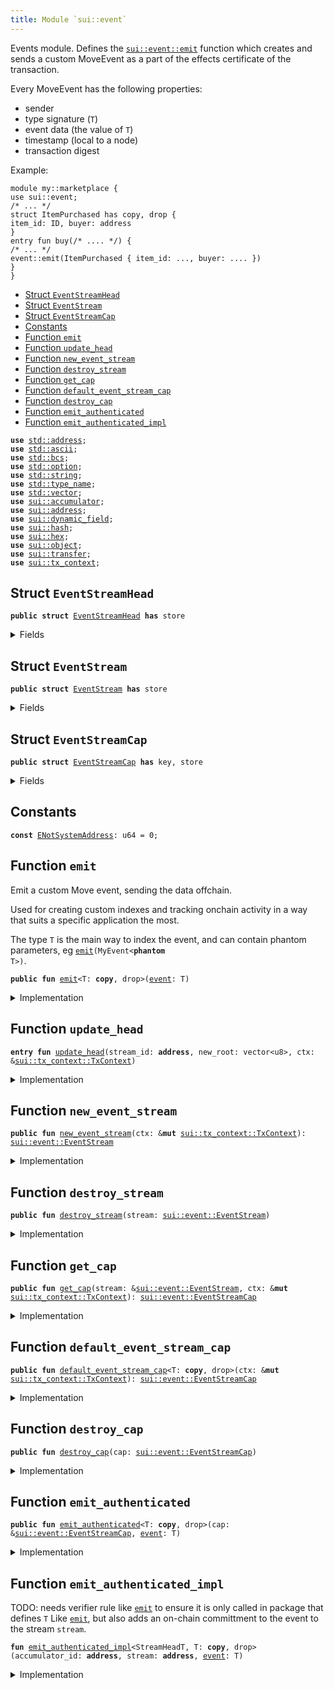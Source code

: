 ```yaml
---
title: Module `sui::event`
---
```


Events module. Defines the <code><a href="../sui/event.md#sui_event_emit">sui::event::emit</a></code> function which
creates and sends a custom MoveEvent as a part of the effects
certificate of the transaction.

Every MoveEvent has the following properties:
- sender
- type signature (<code>T</code>)
- event data (the value of <code>T</code>)
- timestamp (local to a node)
- transaction digest

Example:
```
module my::marketplace {
use sui::event;
/* ... */
struct ItemPurchased has copy, drop {
item_id: ID, buyer: address
}
entry fun buy(/* .... */) {
/* ... */
event::emit(ItemPurchased { item_id: ..., buyer: .... })
}
}
```


-  [Struct `EventStreamHead`](#sui_event_EventStreamHead)
-  [Struct `EventStream`](#sui_event_EventStream)
-  [Struct `EventStreamCap`](#sui_event_EventStreamCap)
-  [Constants](#@Constants_0)
-  [Function `emit`](#sui_event_emit)
-  [Function `update_head`](#sui_event_update_head)
-  [Function `new_event_stream`](#sui_event_new_event_stream)
-  [Function `destroy_stream`](#sui_event_destroy_stream)
-  [Function `get_cap`](#sui_event_get_cap)
-  [Function `default_event_stream_cap`](#sui_event_default_event_stream_cap)
-  [Function `destroy_cap`](#sui_event_destroy_cap)
-  [Function `emit_authenticated`](#sui_event_emit_authenticated)
-  [Function `emit_authenticated_impl`](#sui_event_emit_authenticated_impl)


<pre><code><b>use</b> <a href="../std/address.md#std_address">std::address</a>;
<b>use</b> <a href="../std/ascii.md#std_ascii">std::ascii</a>;
<b>use</b> <a href="../std/bcs.md#std_bcs">std::bcs</a>;
<b>use</b> <a href="../std/option.md#std_option">std::option</a>;
<b>use</b> <a href="../std/string.md#std_string">std::string</a>;
<b>use</b> <a href="../std/type_name.md#std_type_name">std::type_name</a>;
<b>use</b> <a href="../std/vector.md#std_vector">std::vector</a>;
<b>use</b> <a href="../sui/accumulator.md#sui_accumulator">sui::accumulator</a>;
<b>use</b> <a href="../sui/address.md#sui_address">sui::address</a>;
<b>use</b> <a href="../sui/dynamic_field.md#sui_dynamic_field">sui::dynamic_field</a>;
<b>use</b> <a href="../sui/hash.md#sui_hash">sui::hash</a>;
<b>use</b> <a href="../sui/hex.md#sui_hex">sui::hex</a>;
<b>use</b> <a href="../sui/object.md#sui_object">sui::object</a>;
<b>use</b> <a href="../sui/transfer.md#sui_transfer">sui::transfer</a>;
<b>use</b> <a href="../sui/tx_context.md#sui_tx_context">sui::tx_context</a>;
</code></pre>



<a name="sui_event_EventStreamHead"></a>

## Struct `EventStreamHead`



<pre><code><b>public</b> <b>struct</b> <a href="../sui/event.md#sui_event_EventStreamHead">EventStreamHead</a> <b>has</b> store
</code></pre>



<details>
<summary>Fields</summary>


<dl>
<dt>
<code>root: vector&lt;u8&gt;</code>
</dt>
<dd>
 Merkle root for all events in the current checkpoint.
</dd>
<dt>
<code>prev: vector&lt;u8&gt;</code>
</dt>
<dd>
 Hash of the previous version of the head object.
</dd>
</dl>


</details>

<a name="sui_event_EventStream"></a>

## Struct `EventStream`



<pre><code><b>public</b> <b>struct</b> <a href="../sui/event.md#sui_event_EventStream">EventStream</a> <b>has</b> store
</code></pre>



<details>
<summary>Fields</summary>


<dl>
<dt>
<code>name: <a href="../sui/object.md#sui_object_UID">sui::object::UID</a></code>
</dt>
<dd>
</dd>
</dl>


</details>

<a name="sui_event_EventStreamCap"></a>

## Struct `EventStreamCap`



<pre><code><b>public</b> <b>struct</b> <a href="../sui/event.md#sui_event_EventStreamCap">EventStreamCap</a> <b>has</b> key, store
</code></pre>



<details>
<summary>Fields</summary>


<dl>
<dt>
<code>id: <a href="../sui/object.md#sui_object_UID">sui::object::UID</a></code>
</dt>
<dd>
</dd>
<dt>
<code>stream_id: <b>address</b></code>
</dt>
<dd>
</dd>
</dl>


</details>

<a name="@Constants_0"></a>

## Constants


<a name="sui_event_ENotSystemAddress"></a>



<pre><code><b>const</b> <a href="../sui/event.md#sui_event_ENotSystemAddress">ENotSystemAddress</a>: u64 = 0;
</code></pre>



<a name="sui_event_emit"></a>

## Function `emit`

Emit a custom Move event, sending the data offchain.

Used for creating custom indexes and tracking onchain
activity in a way that suits a specific application the most.

The type <code>T</code> is the main way to index the event, and can contain
phantom parameters, eg <code><a href="../sui/event.md#sui_event_emit">emit</a>(MyEvent&lt;<b>phantom</b> T&gt;)</code>.


<pre><code><b>public</b> <b>fun</b> <a href="../sui/event.md#sui_event_emit">emit</a>&lt;T: <b>copy</b>, drop&gt;(<a href="../sui/event.md#sui_event">event</a>: T)
</code></pre>



<details>
<summary>Implementation</summary>


<pre><code><b>public</b> <b>native</b> <b>fun</b> <a href="../sui/event.md#sui_event_emit">emit</a>&lt;T: <b>copy</b> + drop&gt;(<a href="../sui/event.md#sui_event">event</a>: T);
</code></pre>



</details>

<a name="sui_event_update_head"></a>

## Function `update_head`



<pre><code><b>entry</b> <b>fun</b> <a href="../sui/event.md#sui_event_update_head">update_head</a>(stream_id: <b>address</b>, new_root: vector&lt;u8&gt;, ctx: &<a href="../sui/tx_context.md#sui_tx_context_TxContext">sui::tx_context::TxContext</a>)
</code></pre>



<details>
<summary>Implementation</summary>


<pre><code><b>entry</b> <b>fun</b> <a href="../sui/event.md#sui_event_update_head">update_head</a>(stream_id: <b>address</b>, new_root: vector&lt;u8&gt;, ctx: &TxContext) {
    <b>assert</b>!(ctx.sender() == @0x0, <a href="../sui/event.md#sui_event_ENotSystemAddress">ENotSystemAddress</a>);
    <b>let</b> name = <a href="../sui/accumulator.md#sui_accumulator_get_accumulator_field_name">accumulator::get_accumulator_field_name</a>&lt;<a href="../sui/event.md#sui_event_EventStreamHead">EventStreamHead</a>&gt;(stream_id);
    <b>let</b> <b>mut</b> accumulator_root = <a href="../sui/object.md#sui_object_sui_accumulator_root_object_id">object::sui_accumulator_root_object_id</a>();
    <b>if</b> (<a href="../sui/dynamic_field.md#sui_dynamic_field_exists_with_type">dynamic_field::exists_with_type</a>&lt;<a href="../sui/accumulator.md#sui_accumulator_Key">accumulator::Key</a>, <a href="../sui/event.md#sui_event_EventStreamHead">EventStreamHead</a>&gt;(&accumulator_root, name)) {
        <b>let</b> head: &<b>mut</b> <a href="../sui/event.md#sui_event_EventStreamHead">EventStreamHead</a> = <a href="../sui/dynamic_field.md#sui_dynamic_field_borrow_mut">dynamic_field::borrow_mut</a>(&<b>mut</b> accumulator_root, name);
        <b>let</b> prev_bytes = <a href="../sui/bcs.md#sui_bcs_to_bytes">bcs::to_bytes</a>(head);
        <b>let</b> prev = <a href="../sui/hash.md#sui_hash_blake2b256">hash::blake2b256</a>(&prev_bytes);
        head.prev = prev;
        head.root = new_root;
    } <b>else</b> {
        <b>let</b> head = <a href="../sui/event.md#sui_event_EventStreamHead">EventStreamHead</a> {
            root: new_root,
            prev: <a href="../sui/address.md#sui_address_to_bytes">address::to_bytes</a>(<a href="../sui/address.md#sui_address_from_u256">address::from_u256</a>(0)),
        };
        <a href="../sui/dynamic_field.md#sui_dynamic_field_add">dynamic_field::add</a>(&<b>mut</b> accumulator_root, name, head);
    };
    <a href="../sui/object.md#sui_object_delete">object::delete</a>(accumulator_root);
}
</code></pre>



</details>

<a name="sui_event_new_event_stream"></a>

## Function `new_event_stream`



<pre><code><b>public</b> <b>fun</b> <a href="../sui/event.md#sui_event_new_event_stream">new_event_stream</a>(ctx: &<b>mut</b> <a href="../sui/tx_context.md#sui_tx_context_TxContext">sui::tx_context::TxContext</a>): <a href="../sui/event.md#sui_event_EventStream">sui::event::EventStream</a>
</code></pre>



<details>
<summary>Implementation</summary>


<pre><code><b>public</b> <b>fun</b> <a href="../sui/event.md#sui_event_new_event_stream">new_event_stream</a>(ctx: &<b>mut</b> TxContext): <a href="../sui/event.md#sui_event_EventStream">EventStream</a> {
    <a href="../sui/event.md#sui_event_EventStream">EventStream</a> {
        name: <a href="../sui/object.md#sui_object_new">object::new</a>(ctx),
    }
}
</code></pre>



</details>

<a name="sui_event_destroy_stream"></a>

## Function `destroy_stream`



<pre><code><b>public</b> <b>fun</b> <a href="../sui/event.md#sui_event_destroy_stream">destroy_stream</a>(stream: <a href="../sui/event.md#sui_event_EventStream">sui::event::EventStream</a>)
</code></pre>



<details>
<summary>Implementation</summary>


<pre><code><b>public</b> <b>fun</b> <a href="../sui/event.md#sui_event_destroy_stream">destroy_stream</a>(stream: <a href="../sui/event.md#sui_event_EventStream">EventStream</a>) {
    <b>let</b> <a href="../sui/event.md#sui_event_EventStream">EventStream</a> { name } = stream;
    name.delete();
}
</code></pre>



</details>

<a name="sui_event_get_cap"></a>

## Function `get_cap`



<pre><code><b>public</b> <b>fun</b> <a href="../sui/event.md#sui_event_get_cap">get_cap</a>(stream: &<a href="../sui/event.md#sui_event_EventStream">sui::event::EventStream</a>, ctx: &<b>mut</b> <a href="../sui/tx_context.md#sui_tx_context_TxContext">sui::tx_context::TxContext</a>): <a href="../sui/event.md#sui_event_EventStreamCap">sui::event::EventStreamCap</a>
</code></pre>



<details>
<summary>Implementation</summary>


<pre><code><b>public</b> <b>fun</b> <a href="../sui/event.md#sui_event_get_cap">get_cap</a>(stream: &<a href="../sui/event.md#sui_event_EventStream">EventStream</a>, ctx: &<b>mut</b> TxContext): <a href="../sui/event.md#sui_event_EventStreamCap">EventStreamCap</a> {
    <a href="../sui/event.md#sui_event_EventStreamCap">EventStreamCap</a> {
        id: <a href="../sui/object.md#sui_object_new">object::new</a>(ctx),
        stream_id: stream.name.to_address(),
    }
}
</code></pre>



</details>

<a name="sui_event_default_event_stream_cap"></a>

## Function `default_event_stream_cap`



<pre><code><b>public</b> <b>fun</b> <a href="../sui/event.md#sui_event_default_event_stream_cap">default_event_stream_cap</a>&lt;T: <b>copy</b>, drop&gt;(ctx: &<b>mut</b> <a href="../sui/tx_context.md#sui_tx_context_TxContext">sui::tx_context::TxContext</a>): <a href="../sui/event.md#sui_event_EventStreamCap">sui::event::EventStreamCap</a>
</code></pre>



<details>
<summary>Implementation</summary>


<pre><code><b>public</b> <b>fun</b> <a href="../sui/event.md#sui_event_default_event_stream_cap">default_event_stream_cap</a>&lt;T: <b>copy</b> + drop&gt;(ctx: &<b>mut</b> TxContext): <a href="../sui/event.md#sui_event_EventStreamCap">EventStreamCap</a> {
    <a href="../sui/event.md#sui_event_EventStreamCap">EventStreamCap</a> {
        id: <a href="../sui/object.md#sui_object_new">object::new</a>(ctx),
        stream_id: type_name::get_original_package_id&lt;T&gt;(),
    }
}
</code></pre>



</details>

<a name="sui_event_destroy_cap"></a>

## Function `destroy_cap`



<pre><code><b>public</b> <b>fun</b> <a href="../sui/event.md#sui_event_destroy_cap">destroy_cap</a>(cap: <a href="../sui/event.md#sui_event_EventStreamCap">sui::event::EventStreamCap</a>)
</code></pre>



<details>
<summary>Implementation</summary>


<pre><code><b>public</b> <b>fun</b> <a href="../sui/event.md#sui_event_destroy_cap">destroy_cap</a>(cap: <a href="../sui/event.md#sui_event_EventStreamCap">EventStreamCap</a>) {
    <b>let</b> <a href="../sui/event.md#sui_event_EventStreamCap">EventStreamCap</a> { id, .. } = cap;
    id.delete();
}
</code></pre>



</details>

<a name="sui_event_emit_authenticated"></a>

## Function `emit_authenticated`



<pre><code><b>public</b> <b>fun</b> <a href="../sui/event.md#sui_event_emit_authenticated">emit_authenticated</a>&lt;T: <b>copy</b>, drop&gt;(cap: &<a href="../sui/event.md#sui_event_EventStreamCap">sui::event::EventStreamCap</a>, <a href="../sui/event.md#sui_event">event</a>: T)
</code></pre>



<details>
<summary>Implementation</summary>


<pre><code><b>public</b> <b>fun</b> <a href="../sui/event.md#sui_event_emit_authenticated">emit_authenticated</a>&lt;T: <b>copy</b> + drop&gt;(cap: &<a href="../sui/event.md#sui_event_EventStreamCap">EventStreamCap</a>, <a href="../sui/event.md#sui_event">event</a>: T) {
    <b>let</b> accumulator_addr = <a href="../sui/accumulator.md#sui_accumulator_get_accumulator_field_address">accumulator::get_accumulator_field_address</a>&lt;<a href="../sui/event.md#sui_event_EventStreamHead">EventStreamHead</a>&gt;(cap.stream_id);
    <a href="../sui/event.md#sui_event_emit_authenticated_impl">emit_authenticated_impl</a>&lt;<a href="../sui/event.md#sui_event_EventStreamHead">EventStreamHead</a>, T&gt;(accumulator_addr, cap.stream_id, <a href="../sui/event.md#sui_event">event</a>);
}
</code></pre>



</details>

<a name="sui_event_emit_authenticated_impl"></a>

## Function `emit_authenticated_impl`

TODO: needs verifier rule like <code><a href="../sui/event.md#sui_event_emit">emit</a></code> to ensure it is only called in package that defines <code>T</code>
Like <code><a href="../sui/event.md#sui_event_emit">emit</a></code>, but also adds an on-chain committment to the event to the
stream <code>stream</code>.


<pre><code><b>fun</b> <a href="../sui/event.md#sui_event_emit_authenticated_impl">emit_authenticated_impl</a>&lt;StreamHeadT, T: <b>copy</b>, drop&gt;(accumulator_id: <b>address</b>, stream: <b>address</b>, <a href="../sui/event.md#sui_event">event</a>: T)
</code></pre>



<details>
<summary>Implementation</summary>


<pre><code><b>native</b> <b>fun</b> <a href="../sui/event.md#sui_event_emit_authenticated_impl">emit_authenticated_impl</a>&lt;StreamHeadT, T: <b>copy</b> + drop&gt;(accumulator_id: <b>address</b>, stream: <b>address</b>, <a href="../sui/event.md#sui_event">event</a>: T);
</code></pre>



</details>
